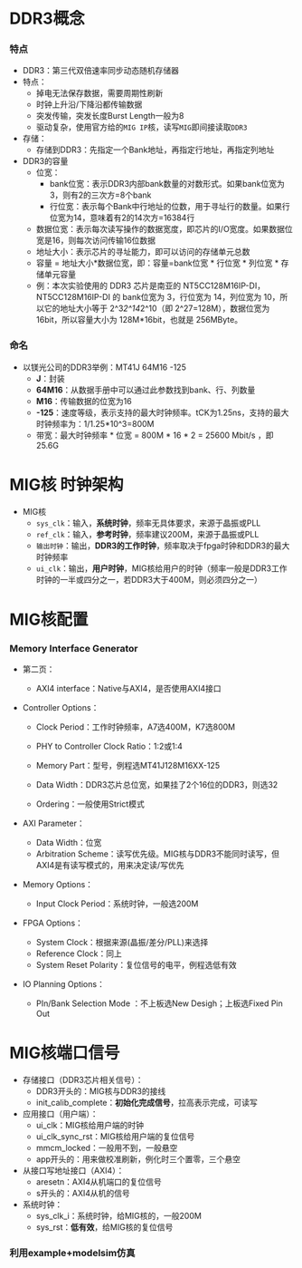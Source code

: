 # DDR3概念

### 特点

- DDR3：第三代双倍速率同步动态随机存储器
- 特点：
  - 掉电无法保存数据，需要周期性刷新
  - 时钟上升沿/下降沿都传输数据
  - 突发传输，突发长度Burst Length一般为8
  - 驱动复杂，使用官方给的`MIG IP`核，读写`MIG`即间接读取`DDR3`
- 存储：
  - 存储到DDR3：先指定一个Bank地址，再指定行地址，再指定列地址
- DDR3的容量
  - 位宽：
    - bank位宽：表示DDR3内部bank数量的对数形式。如果bank位宽为3，则有2的三次方=8个bank
    -   行位宽：表示每个Bank中行地址的位数，用于寻址行的数量。如果行位宽为14，意味着有2的14次方=16384行
  - 数据位宽：表示每次读写操作的数据宽度，即芯片的I/O宽度。如果数据位宽是16，则每次访问传输16位数据
  - 地址大小：表示芯片的寻址能力，即可以访问的存储单元总数
  - 容量 = 地址大小*数据位宽，即：容量=bank位宽 * 行位宽 * 列位宽 * 存储单元容量 
  - 例：本次实验使用的 DDR3 芯片是南亚的 NT5CC128M16IP-DI，NT5CC128M16IP-DI 的 bank位宽为 3，行位宽为 14，列位宽为 10，所以它的地址大小等于 2^3*2^14*2^10（即 2^27=128M），数据位宽为 16bit，所以容量大小为 128M*16bit，也就是 256MByte。 





### 命名

- 以镁光公司的DDR3举例：MT41J 64M16 -125
  - **J**：封装
  - **64M16**：从数据手册中可以通过此参数找到bank、行、列数量
  - **M16**：传输数据的位宽为16
  - **-125**：速度等级，表示支持的最大时钟频率。tCK为1.25ns，支持的最大时钟频率为：1/1.25*10^3=800M
  - 带宽：最大时钟频率 * 位宽 = 800M * 16 * 2 = 25600 Mbit/s ，即25.6G





# MIG核 时钟架构

- MIG核
  - `sys_clk`：输入，**系统时钟**，频率无具体要求，来源于晶振或PLL
  - `ref_clk`：输入，**参考时钟**，频率建议200M，来源于晶振或PLL
  - `输出时钟`：输出，**DDR3的工作时钟**，频率取决于fpga时钟和DDR3的最大时钟频率
  - `ui_clk`：输出，**用户时钟**，MIG核给用户的时钟（频率一般是DDR3工作时钟的一半或四分之一，若DDR3大于400M，则必须四分之一）



# MIG核配置

### Memory Interface Generator

- 第二页：

  - AXI4 interface：Native与AXI4，是否使用AXI4接口

- Controller Options：

  - Clock Period：工作时钟频率，A7选400M，K7选800M
  - PHY to Controller Clock Ratio：1:2或1:4
  - Memory Part：型号，例程选MT41J128M16XX-125

  - Data Width：DDR3芯片总位宽，如果挂了2个16位的DDR3，则选32
  - Ordering：一般使用Strict模式

- AXI Parameter：

  - Data Width：位宽
  - Arbitration Scheme：读写优先级。MIG核与DDR3不能同时读写，但AXI4是有读写模式的，用来决定读/写优先

- Memory Options：

  - Input Clock Period：系统时钟，一般选200M

- FPGA Options：

  - System Clock：根据来源(晶振/差分/PLL)来选择
  - Reference Clock：同上
  - System Reset Polarity：复位信号的电平，例程选低有效

- IO Planning Options：

  - PIn/Bank Selection Mode ：不上板选New Desigh；上板选Fixed Pin Out





# MIG核端口信号

- 存储接口（DDR3芯片相关信号）：
  - DDR3开头的：MIG核与DDR3的接线
  - init_calib_complete：**初始化完成信号**，拉高表示完成，可读写
- 应用接口（用户端）：
  - ui_clk：MIG核给用户端的时钟
  - ui_clk_sync_rst：MIG核给用户端的复位信号
  - mmcm_locked：一般用不到，一般悬空
  - app开头的：用来做校准刷新，例化时三个置零，三个悬空
- 从接口写地址接口（AXI4）：
  - aresetn：AXI4从机端口的复位信号
  - s开头的：AXI4从机的信号
- 系统时钟：
  - sys_clk_i：系统时钟，给MIG核的，一般200M
  - sys_rst：**低有效**，给MIG核的复位信号





### 利用example+modelsim仿真






